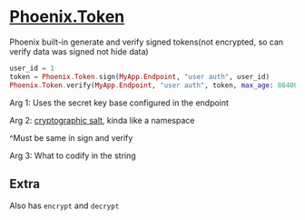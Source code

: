 # [Phoenix.Token](https://hexdocs.pm/phoenix/Phoenix.Token.html)

Phoenix built-in generate and verify signed tokens(not encrypted, so can verify data was signed not hide data)

```elixir
user_id = 1
token = Phoenix.Token.sign(MyApp.Endpoint, "user auth", user_id)
Phoenix.Token.verify(MyApp.Endpoint, "user auth", token, max_age: 86400) #{:ok, 1}
```

Arg 1: Uses the secret key base configured in the endpoint

Arg 2: [cryptographic salt](https://en.wikipedia.org/wiki/Salt_(cryptography)), kinda like a namespace

^Must be same in sign and verify

Arg 3: What to codify in the string

## Extra

Also has `encrypt` and `decrypt`

